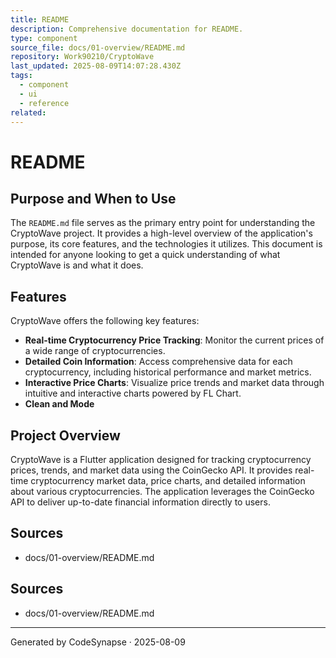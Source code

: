 ```yaml
---
title: README
description: Comprehensive documentation for README.
type: component
source_file: docs/01-overview/README.md
repository: Work90210/CryptoWave
last_updated: 2025-08-09T14:07:28.430Z
tags:
  - component
  - ui
  - reference
related:
---
```

# README

## Purpose and When to Use

The `README.md` file serves as the primary entry point for understanding the CryptoWave project. It provides a high-level overview of the application's purpose, its core features, and the technologies it utilizes. This document is intended for anyone looking to get a quick understanding of what CryptoWave is and what it does.

## Features

CryptoWave offers the following key features:

*   **Real-time Cryptocurrency Price Tracking**: Monitor the current prices of a wide range of cryptocurrencies.
*   **Detailed Coin Information**: Access comprehensive data for each cryptocurrency, including historical performance and market metrics.
*   **Interactive Price Charts**: Visualize price trends and market data through intuitive and interactive charts powered by FL Chart.
*   **Clean and Mode**

## Project Overview

CryptoWave is a Flutter application designed for tracking cryptocurrency prices, trends, and market data using the CoinGecko API. It provides real-time cryptocurrency market data, price charts, and detailed information about various cryptocurrencies. The application leverages the CoinGecko API to deliver up-to-date financial information directly to users.

## Sources

- docs/01-overview/README.md

## Sources
- docs/01-overview/README.md

---
Generated by CodeSynapse · 2025-08-09